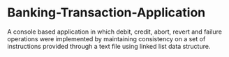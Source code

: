# Banking-Transaction-Application
A console based application in which debit, credit, abort, revert and failure operations were implemented by maintaining consistency on a set of instructions provided through a text file using linked list data structure.<br />

